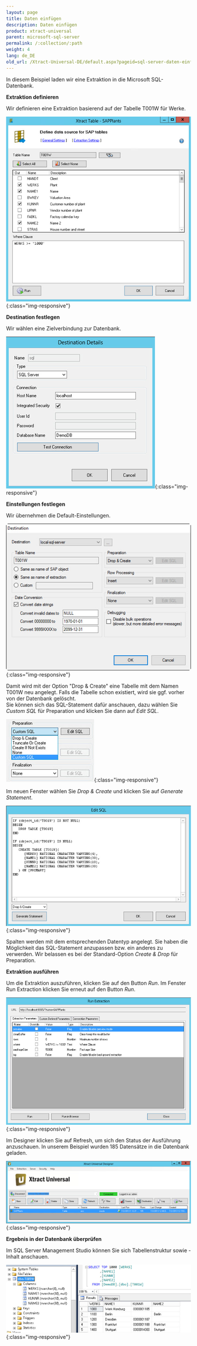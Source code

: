 ```yaml
---
layout: page
title: Daten einfügen
description: Daten einfügen
product: xtract-universal
parent: microsoft-sql-server
permalink: /:collection/:path
weight: 4
lang: de_DE
old_url: /Xtract-Universal-DE/default.aspx?pageid=sql-server-daten-einfuegen
---
```


In diesem Beispiel laden wir eine Extraktion in die Microsoft SQL-Datenbank.

**Extraktion definieren**

Wir definieren eine Extraktion basierend auf der Tabelle T001W für Werke.

![MSSql-Table-Extraction-T001w](/img/content/MSSql-Table-Extraction-T001w.jpg){:class="img-responsive"}

**Destination festlegen**

Wir wählen eine Zielverbindung zur Datenbank. 

![MSSql-Destination-Details-Integrated-Security](/img/content/MSSql-Destination-Details-Integrated-Security.jpg){:class="img-responsive"}

**Einstellungen festlegen**

Wir übernehmen die Default-Einstellungen.

![MSSql-Extraction-Specific-Settings-T001w](/img/content/MSSql-Extraction-Specific-Settings-T001w.jpg){:class="img-responsive"}

Damit wird mit der Option "Drop & Create" eine Tabelle mit dem Namen T001W neu angelegt. Falls die Tabelle schon existiert, wird sie ggf. vorher von der Datenbank gelöscht. <br>
Sie können sich das SQL-Statement dafür anschauen, dazu wählen Sie *Custom SQL* für Preparation und klicken Sie dann auf *Edit SQL*.

![MSSql-Extraction-Specific-Settings-Custom-SQL](/img/content/MSSql-Extraction-Specific-Settings-Custom-SQL.jpg){:class="img-responsive"}

Im neuen Fenster wählen Sie *Drop & Create* und klicken Sie auf *Generate Statement*. 

![MSSql-Custom-SQL-Drop-And-Create](/img/content/MSSql-Custom-SQL-Drop-And-Create.jpg){:class="img-responsive"}

Spalten werden mit dem entsprechenden Datentyp angelegt. Sie haben die Möglichkeit das SQL-Statement anzupassen bzw. ein anderes zu verwerden. Wir belassen es bei der Standard-Option *Create & Drop* für Preparation.

**Extraktion ausführen**

Um die Extraktion auszuführen, klicken Sie auf den Button *Run*. Im Fenster Run Extraction klicken Sie erneut auf den Button *Run*. 

![MSSql-Run-Extraction](/img/content/MSSql-Run-Extraction.jpg){:class="img-responsive"}

Im Designer klicken Sie auf Refresh, um sich den Status der Ausführung anzuschauen. In unserem Beispiel wurden 185 Datensätze in die Datenbank geladen.  

![MSSql-Designer-Status](/img/content/MSSql-Designer-Status.jpg){:class="img-responsive"}

**Ergebnis in der Datenbank überprüfen**

Im SQL Server Management Studio können Sie sich Tabellenstruktur sowie -Inhalt  anschauen.


![MSSql-Extraction-Table-Data](/img/content/MSSql-Extraction-Table-Data.jpg){:class="img-responsive"}
